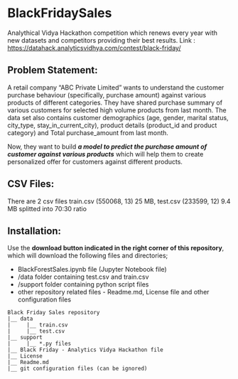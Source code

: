 # BlackFridaySales
Analythical Vidya Hackathon competition which renews every year with new datasets and competitors providing their best results.
Link : https://datahack.analyticsvidhya.com/contest/black-friday/

## Problem Statement:
A retail company “ABC Private Limited” wants to understand the customer purchase behaviour (specifically, purchase amount) against various products of different categories. They have shared purchase summary of various customers for selected high volume products from last month. The data set also contains customer demographics (age, gender, marital status, city_type, stay_in_current_city), product details (product_id and product category) and Total purchase_amount from last month.

Now, they want to build *__a model to predict the purchase amount of customer against various products__* which will help them to create personalized offer for customers against different products. 

## CSV Files:
There are 2 csv files train.csv (550068, 13) 25 MB, test.csv (233599, 12) 9.4 MB splitted into 70:30 ratio 

## Installation:
Use the __download button indicated in the right corner of this repository__, which will download the following files and directories;
- BlackForestSales.ipynb file (Jupyter Notebook file)
- /data folder containing test.csv and train.csv
- /support folder containing python script files
- other repository related files - Readme.md, License file and other configuration files

```
Black Friday Sales repository
|__ data
|     |__ train.csv
|     |__ test.csv
|__ support
|     |__ *.py files
|__ Black Friday - Analytics Vidya Hackathon file
|__ License
|__ Readme.md
|__ git configuration files (can be ignored)
```
